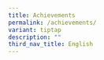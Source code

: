 ```yaml
---
title: Achievements
permalink: /achievements/
variant: tiptap
description: ""
third_nav_title: English
---
```

